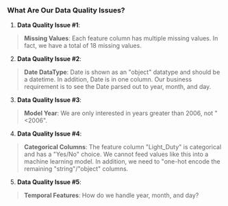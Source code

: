 ### What Are Our Data Quality Issues?

1. **Data Quality Issue #1**:  
> **Missing Values**:
Each feature column has multiple missing values.  In fact, we have a total of 18 missing values.

2. **Data Quality Issue #2**: 
> **Date DataType**:  Date is shown as an "object" datatype and should be a datetime.  In addition, Date is in one column.  Our business requirement is to see the Date parsed out to year, month, and day.

3. **Data Quality Issue #3**: 
> **Model Year**: We are only interested in years greater than 2006, not "<2006".

4. **Data Quality Issue #4**:  
> **Categorical Columns**:  The feature column "Light_Duty" is categorical and has a "Yes/No" choice.  We cannot feed values like this into a machine learning model.  In addition, we need to "one-hot encode the remaining "string"/"object" columns.

5. **Data Quality Issue #5**:  
> **Temporal Features**:  How do we handle year, month, and day?
